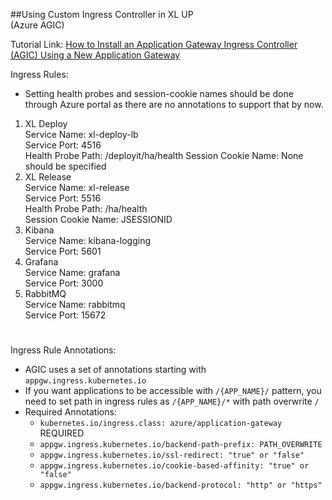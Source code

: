 ##Using Custom Ingress Controller in XL UP<br/>(Azure AGIC)

Tutorial Link: <a href="https://docs.microsoft.com/en-us/azure/application-gateway/ingress-controller-install-new">How to Install an Application Gateway Ingress Controller (AGIC) Using a New Application Gateway</a>

Ingress Rules:
* Setting health probes and session-cookie names should be done through Azure portal as there are no annotations to support that by now.

1. XL Deploy <br/>
Service Name: xl-deploy-lb<br/>
Service Port: 4516<br/>
Health Probe Path: /deployit/ha/health
Session Cookie Name: None should be specified
2. XL Release <br/>
Service Name: xl-release<br/>
Service Port: 5516<br/>
Health Probe Path: /ha/health<br/>
Session Cookie Name: JSESSIONID
3. Kibana <br/>
Service Name: kibana-logging<br/>
Service Port: 5601<br/>
4. Grafana<br/>
Service Name: grafana<br/>
Service Port: 3000
5. RabbitMQ<br/>
Service Name: rabbitmq<br>
Service Port: 15672
#
Ingress Rule Annotations:<br/>
- AGIC uses a set of annotations starting with `appgw.ingress.kubernetes.io`
- If you want applications to be accessible with `/{APP_NAME}/` pattern, you need to set path in ingress rules as `/{APP_NAME}/*` with path overwrite `/`
- Required Annotations:
    * `kubernetes.io/ingress.class: azure/application-gateway` REQUIRED
    * `appgw.ingress.kubernetes.io/backend-path-prefix: PATH_OVERWRITE` 
    * `appgw.ingress.kubernetes.io/ssl-redirect: "true" or "false"`
    * `appgw.ingress.kubernetes.io/cookie-based-affinity: "true" or "false"`
    * `appgw.ingress.kubernetes.io/backend-protocol: "http" or "https"`